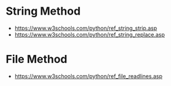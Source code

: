 # String Method
- https://www.w3schools.com/python/ref_string_strip.asp
- https://www.w3schools.com/python/ref_string_replace.asp
# File Method
- https://www.w3schools.com/python/ref_file_readlines.asp
